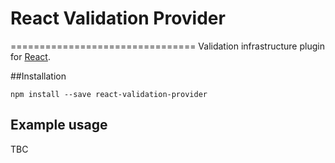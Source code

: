 # React Validation Provider
================================
Validation infrastructure plugin for [React](https://facebook.github.io/react/). 

##Installation

```
npm install --save react-validation-provider
```
    
## Example usage

TBC
